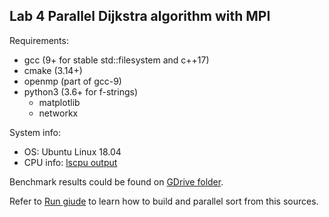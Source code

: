 ## Lab 4 Parallel Dijkstra algorithm with MPI

Requirements:
* gcc (9+ for stable std::filesystem and c++17)
* cmake (3.14+)
* openmp (part of gcc-9)
* python3 (3.6+ for f-strings)
  * matplotlib
  * networkx

System info:
* OS: Ubuntu Linux 18.04
* CPU info: [lscpu output](../lab1/md/cpu_characteristics.md)

Benchmark results could be found on [GDrive folder](https://drive.google.com/drive/folders/1PE1zz804wFzeBO6RbOfv-GltMyzoxwBz?usp=sharing).

Refer to [Run giude](./md/run_guide.md) to learn how to build and parallel sort from this sources.
